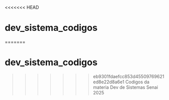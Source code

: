 <<<<<<< HEAD
# dev_sistema_codigos
=======
# dev_sistema_codigos
>>>>>>> eb9301fdaefcc853d45509769621ed8e22d8a6e1
Codigos da materia Dev de Sistemas Senai 2025
